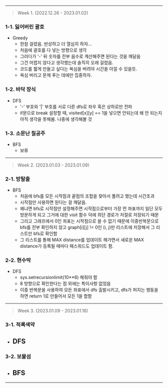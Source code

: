 ----------------
> Week 1. (2022.12.26 - 2023.01.02)
### 1-1. 잃어버린 괄호
- Greedy
    - 한참 걸렸음. 반성하고 더 열심히 하자...
    - 처음에 괄호를 다 넣는 방향으로 생각
    - 그러다가 '-' 뒤 숫자를 전부 음수로 계산해주면 된다는 것을 깨달음
    - 그건 어렵지 않다고 생각했는데 솔직히 오래 걸렸음.
    - 코드를 짧게 만들고 싶다는 욕심을 버려야 시간을 아낄 수 있을듯.
    - 욕심 버리고 문제 푸는 데에만 집중하자.

### 1-2. 바닥 장식
- DFS
    - '-' 부호와 '|' 부호를 서로 다른 dfs로 좌우 혹은 상하로만 전파
    - if문으로 break 설정할 때, visited[x][y] == 1을 넣으면 안되는데 왜 안 되는지 아직 생각을 못해봄. 나중에 생각해볼 것
### 1-3. 소문난 칠공주
- BFS
    - 보류
---------------------
> Week 2. (2023.01.03 - 2023.01.09)
### 2-1. 방탈출
- BFS
    - 처음에 bfs를 모든 시작점과 끝점의 조합을 찾아서 풀려고 했는데 시간초과
    - 시작점만 사용하면 된다는 걸 깨달음.
    - 왜냐면 bfs로 시작점만 설정해주면 시작점으로부터 가장 먼 좌표까지 일단 모두 방문하게 되고 그거에 대한 visit 함수 덕에 최단 경로가 저절로 저장되기 때문
    - 그리고 그래프에서 0인 좌표는 시작점으로 쓸 수 없기 때문에 이중반복문으로 bfs를 전부 확인하지 않고 graph[i][j] != 0인 (i, j)만 리스트에 저장해서 그 리스트만 bfs로 확인함
    - 그 리스트를 통해 MAX distance를 업데이트 해가면서 새로운 MAX distance가 등록될 때마다 패스워드도 업데이트 함.

### 2-2. 현수막
- DFS
    - sys.setrecursionlimit(10**6) 해줘야 함
    - 8 방향으로 확인한다는 점 외에는 특이사항 없었음
    - 이중 반복문을 사용하여 모든 좌표에서 dfs 출발시키고, dfs가 퍼지는 행동을 하면 return 1로 만들어서 모든 1을 합함
---------------------
> Week 3. (2023.01.09 - 2023.01.16)
### 3-1. 적록색약
- DFS
    - 
### 3-2. 보물섬
- BFS
    - 

---------------------